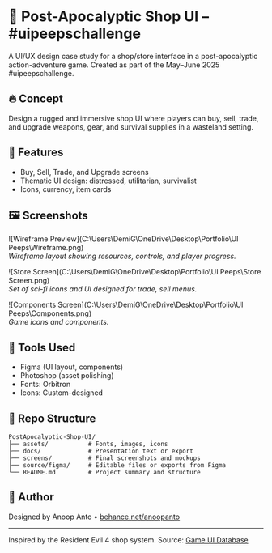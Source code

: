 # 🛒 Post-Apocalyptic Shop UI – #uipeepschallenge

A UI/UX design case study for a shop/store interface in a post-apocalyptic action-adventure game. Created as part of the May–June 2025 #uipeepschallenge.

## 🔥 Concept

Design a rugged and immersive shop UI where players can buy, sell, trade, and upgrade weapons, gear, and survival supplies in a wasteland setting.

## 🧰 Features

- Buy, Sell, Trade, and Upgrade screens
- Thematic UI design: distressed, utilitarian, survivalist
- Icons, currency, item cards

## 🖼️ Screenshots

![Wireframe Preview](C:\Users\DemiG\OneDrive\Desktop\Portfolio\UI Peeps\Wireframe.png)  
*Wireframe layout showing resources, controls, and player progress.*

![Store Screen](C:\Users\DemiG\OneDrive\Desktop\Portfolio\UI Peeps\Store Screen.png)  
*Set of sci-fi icons and UI designed for trade, sell menus.*

![Components Screen](C:\Users\DemiG\OneDrive\Desktop\Portfolio\UI Peeps\Components.png)  
*Game icons and components.*

## 🧱 Tools Used

- Figma (UI layout, components)
- Photoshop (asset polishing)
- Fonts: Orbitron
- Icons: Custom-designed

## 📁 Repo Structure

```
PostApocalyptic-Shop-UI/
├── assets/           # Fonts, images, icons
├── docs/             # Presentation text or export
├── screens/          # Final screenshots and mockups
├── source/figma/     # Editable files or exports from Figma
└── README.md         # Project summary and structure
```

## 📌 Author

Designed by Anoop Anto • [behance.net/anoopanto](https://www.behance.net/anoopanto)

---

Inspired by the Resident Evil 4 shop system. Source: [Game UI Database](https://www.gameuidatabase.com/uploads/Resident-Evil-4-202303282023-040323-33014.jpg)